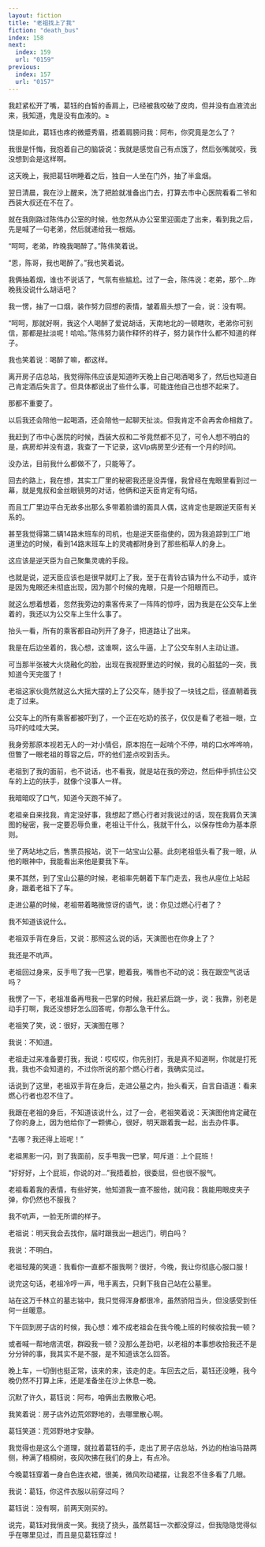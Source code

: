 ```yaml
---
layout: fiction
title: "老祖找上了我"
fiction: "death_bus"
index: 158
next:
  index: 159
  url: "0159"
previous:
  index: 157
  url: "0157"
---
```

我赶紧松开了嘴，葛钰的白皙的香肩上，已经被我咬破了皮肉，但并没有血液流出来，我知道，鬼是没有血液的。≥

饶是如此，葛钰也疼的微蹙秀眉，捂着肩膀问我：阿布，你究竟是怎么了？

我很是忏悔，我抱着自己的脑袋说：我就是感觉自己有点饿了，然后张嘴就咬，我没想到会是这样啊。

这天晚上，我把葛钰哄睡着之后，独自一人坐在门外，抽了半盒烟。

翌日清晨，我在沙上醒来，洗了把脸就准备出门去，打算去市中心医院看看二爷和西装大叔还在不在了。

就在我刚路过陈伟办公室的时候，他忽然从办公室里迎面走了出来，看到我之后，先是喊了一句老弟，然后就递给我一根烟。

“呵呵，老弟，昨晚我喝醉了。”陈伟笑着说。

“恩，陈哥，我也喝醉了。”我也笑着说。

我俩抽着烟，谁也不说话了，气氛有些尴尬。过了一会，陈伟说：老弟，那个...昨晚我没说什么胡话吧？

我一愣，抽了一口烟，装作努力回想的表情，皱着眉头想了一会，说：没有啊。

“呵呵，那就好啊，我这个人喝醉了爱说胡话，天南地北的一顿瞎吹，老弟你可别信，那都是扯淡呢！哈哈。”陈伟努力装作释怀的样子，努力装作什么都不知道的样子。

我也笑着说：喝醉了嘛，都这样。

离开房子店总站，我觉得陈伟应该是知道昨天晚上自己喝酒喝多了，然后也知道自己肯定酒后失言了。但具体都说出了些什么事，可能连他自己也想不起来了。

那都不重要了。

以后我还会陪他一起喝酒，还会陪他一起聊天扯淡。但我肯定不会再舍命相救了。

我赶到了市中心医院的时候，西装大叔和二爷竟然都不见了，可令人想不明白的是，病房却并没有退，我查了一下记录，这VIp病房至少还有一个月的时间。

没办法，目前我什么都做不了，只能等了。

回去的路上，我在想，其实工厂里的秘密我还是没弄懂，我曾经在鬼眼里看到过一幕，就是鬼叔和金丝眼镜男的对话，他俩和逆天臣肯定有勾结。

而且工厂里边平白无故多出那么多带着脸谱的面具人偶，这肯定也是跟逆天臣有关系的。

甚至我觉得第二辆14路末班车的司机，也是逆天臣指使的，因为我追踪到工厂地道里边的时候，看到14路末班车上的灵魂都附身到了那些稻草人的身上。

这应该是逆天臣为自己聚集灵魂的手段。

也就是说，逆天臣应该也是很早就盯上了我，至于在青铃古镇为什么不动手，或许是因为鬼眼还未彻底出现，因为那个时候的鬼眼，只是一个阳眼而已。

就这么想着想着，忽然我旁边的乘客传来了一阵阵的惊呼，因为我是在公交车上坐着的，我还以为公交车上生什么事了。

抬头一看，所有的乘客都自动列开了身子，把道路让了出来。

我是在后边坐着的，我心想，这谁啊，这么牛逼，上了公交车别人主动让道。

可当那半张被大火烧融化的脸，出现在我视野里边的时候，我的心脏猛的一突，我知道今天完蛋了！

老祖这家伙竟然就这么大摇大摆的上了公交车，随手投了一块钱之后，径直朝着我走了过来。

公交车上的所有乘客都被吓到了，一个正在吃奶的孩子，仅仅是看了老祖一眼，立马吓的哇哇大哭。

我身旁那原本视若无人的一对小情侣，原本抱在一起啃个不停，啃的口水哗哗响，但瞥了一眼老祖的尊容之后，吓的他们差点咬到舌头。

老祖到了我的面前，也不说话，也不看我，就是站在我的旁边，然后伸手抓住公交车的上边的扶手，就像个没事人一样。

我暗暗叹了口气，知道今天跑不掉了。

老祖亲自来找我，肯定没好事，我想起了燃心行者对我说过的话，现在我肩负天演图的秘密，我一定要忍辱负重，老祖让干什么，我就干什么，以保存性命为基本原则。

坐了两站地之后，售票员报站，说下一站宝山公墓。此刻老祖低头看了我一眼，从他的眼神中，我能看出来他是要我下车。

果不其然，到了宝山公墓的时候，老祖率先朝着下车门走去，我也从座位上站起身，跟着老祖下了车。

走进公墓的时候，老祖带着略微惊讶的语气，说：你见过燃心行者了？

我不知道该说什么。

老祖双手背在身后，又说：那照这么说的话，天演图也在你身上了？

我还是不吭声。

老祖回过身来，反手甩了我一巴掌，瞪着我，嘴唇也不动的说：我在跟空气说话吗？

我愣了一下，老祖准备再甩我一巴掌的时候，我赶紧后跳一步，说：我靠，别老是动手打啊，我还没想好怎么回答呢，你那么急干什么。

老祖笑了笑，说：很好，天演图在哪？

我说：不知道。

老祖走过来准备要打我，我说：哎哎哎，你先别打，我是真不知道啊，你就是打死我，我也不会知道的，不过你所说的那个燃心行者，我确实见过。

话说到了这里，老祖双手背在身后，走进公墓之内，抬头看天，自言自语道：看来燃心行者也忍不住了。

我跟在老祖的身后，不知道该说什么，过了一会，老祖笑着说：天演图他肯定藏在了你的身上，因为他给你了一颗佛心，很好，明天跟着我一起，出去办件事。

“去哪？我还得上班呢！”

老祖黑影一闪，到了我面前，反手甩我一巴掌，呵斥道：上个屁班！

“好好好，上个屁班，你说的对...”我捂着脸，很委屈，但也很不服气。

老祖看着我的表情，有些好笑，他知道我一直不服他，就问我：我能用眼皮夹子弹，你仍然也不服我？

我不吭声，一脸无所谓的样子。

老祖说：明天我会去找你，届时跟我出一趟远门，明白吗？

我说：不明白。

老祖轻蔑的笑道：我看你一直都不服我啊？很好，今晚，我让你彻底心服口服！

说完这句话，老祖冷哼一声，甩手离去，只剩下我自己站在公墓里。

站在这万千林立的墓志铭中，我只觉得浑身都很冷，虽然骄阳当头，但没感受到任何一丝暖意。

下午回到房子店的时候，我心想：难不成老祖会在我今晚上班的时候收拾我一顿？

或者喊一帮地痞流氓，群殴我一顿？没那么差劲吧，以老祖的本事想收拾我还不是分分钟的事，我其实不是不服，是不知道该怎么回答。

晚上车，一切倒也挺正常，该来的来，该走的走。车回去之后，葛钰还没睡，我今晚仍然不打算上床，还是准备坐在沙上休息一晚。

沉默了许久，葛钰说：阿布，咱俩出去散散心吧。

我笑着说：房子店外边荒郊野地的，去哪里散心啊。

葛钰笑道：荒郊野地才安静。

我觉得也是这么个道理，就拉着葛钰的手，走出了房子店总站，外边的柏油马路两侧，种满了梧桐树，夜风吹拂在我们的身上，有点冷。

今晚葛钰穿着一身白色连衣裙，很美，微风吹动裙摆，让我忍不住多看了几眼。

我说：葛钰，你这件衣服以前穿过吗？

葛钰说：没有啊，前两天刚买的。

说完，葛钰对我俏皮一笑。我挠了挠头，虽然葛钰一次都没穿过，但我隐隐觉得似乎在哪里见过，而且是见葛钰穿过！
